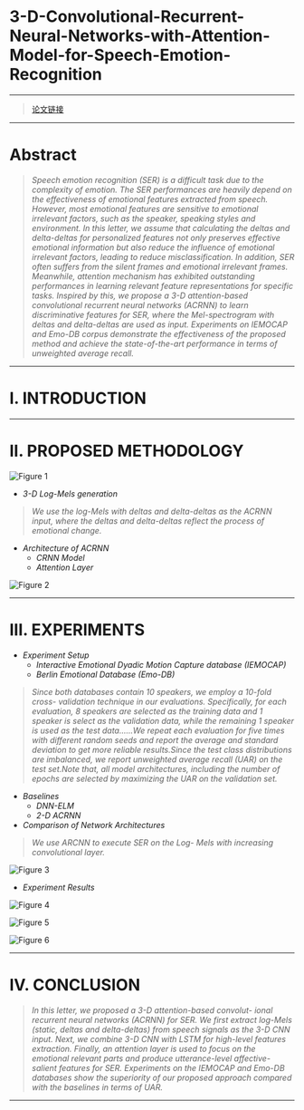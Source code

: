 # 3-D-Convolutional-Recurrent-Neural-Networks-with-Attention-Model-for-Speech-Emotion-Recognition

----------
> [论文链接](https://github.com/xuanjihe/speech-emotion-recognition/blob/master/3-D.pdf)

----------
# Abstract

> *Speech emotion recognition (SER) is a difficult task due to the complexity of emotion. The SER performances are heavily depend on the effectiveness of emotional features extracted from speech. However, most emotional features are sensitive to emotional irrelevant factors, such as the speaker, speaking styles and environment. In this letter, we assume that calculating the deltas and delta-deltas for personalized features not only preserves effective emotional information but also reduce the influence of emotional irrelevant factors, leading to reduce misclassification. In addition, SER often suffers from the silent frames and emotional irrelevant frames. Meanwhile, attention mechanism has exhibited outstanding performances in learning relevant feature representations for specific tasks. Inspired by this, we propose a 3-D attention-based convolutional recurrent neural networks (ACRNN) to learn discriminative features for SER, where the Mel-spectrogram with deltas and delta-deltas are used as input. Experiments on IEMOCAP and Emo-DB corpus demonstrate the effectiveness of the proposed method and achieve the state-of-the-art performance in terms of unweighted average recall.*

----------
# I. INTRODUCTION

----------
# II. PROPOSED METHODOLOGY

![Figure 1](https://github.com/Eurus-Holmes/Research_Papers/raw/master/paper_notes/3-D-Convolutional-Recurrent-Neural-Networks-with-Attention-Model-for-Speech-Emotion-Recognition/images/1.png)

 - *3-D Log-Mels generation*

>  *We use the log-Mels with deltas and delta-deltas as the ACRNN input, where the deltas and delta-deltas reflect the process of emotional change.*

 - *Architecture of ACRNN*
    - *CRNN Model*
    - *Attention Layer*
    
![Figure 2](https://github.com/Eurus-Holmes/Research_Papers/raw/master/paper_notes/3-D-Convolutional-Recurrent-Neural-Networks-with-Attention-Model-for-Speech-Emotion-Recognition/images/2.png)
  
----------
# III. EXPERIMENTS

 - *Experiment Setup*
    - *Interactive Emotional Dyadic Motion Capture database (IEMOCAP)* 
    - *Berlin Emotional Database (Emo-DB)*

> *Since both databases contain 10 speakers, we employ a 10-fold cross- validation technique in our evaluations. Specifically, for each evaluation, 8 speakers are selected as the training data and 1 speaker is select as the validation data, while the remaining 1 speaker is used as the test data......We repeat each evaluation for five times with different random seeds and report the average and standard deviation to get more reliable results.Since the test class distributions are imbalanced, we report unweighted average recall (UAR) on the test set.Note that, all model architectures, including the number of epochs are selected by maximizing the UAR on the validation set.*

 - *Baselines*
    - *DNN-ELM*
    - *2-D ACRNN*
 - *Comparison of Network Architectures*

> *We use ARCNN to execute SER on the Log- Mels with increasing convolutional layer.*

![Figure 3](https://github.com/Eurus-Holmes/Research_Papers/raw/master/paper_notes/3-D-Convolutional-Recurrent-Neural-Networks-with-Attention-Model-for-Speech-Emotion-Recognition/images/3.png)

  - *Experiment Results*

  ![Figure 4](https://github.com/Eurus-Holmes/Research_Papers/raw/master/paper_notes/3-D-Convolutional-Recurrent-Neural-Networks-with-Attention-Model-for-Speech-Emotion-Recognition/images/4.png)
  
  ![Figure 5](https://github.com/Eurus-Holmes/Research_Papers/raw/master/paper_notes/3-D-Convolutional-Recurrent-Neural-Networks-with-Attention-Model-for-Speech-Emotion-Recognition/images/5.png)
  
  ![Figure 6](https://github.com/Eurus-Holmes/Research_Papers/raw/master/paper_notes/3-D-Convolutional-Recurrent-Neural-Networks-with-Attention-Model-for-Speech-Emotion-Recognition/images/6.png)

     

----------
# IV. CONCLUSION

> *In this letter, we proposed a 3-D attention-based convolut- ional recurrent neural networks (ACRNN) for SER. We first extract log-Mels (static, deltas and delta-deltas) from speech signals as the 3-D CNN input. Next, we combine 3-D CNN with LSTM for high-level features extraction. Finally, an attention layer is used to focus on the emotional relevant parts and produce utterance-level affective-salient features for SER. Experiments on the IEMOCAP and Emo-DB databases show the superiority of our proposed approach compared with the baselines in terms of UAR.*

----------
























